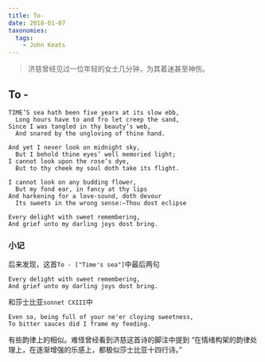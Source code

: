 ```yaml
---
title: To-
date: 2018-01-07
taxonomies:
  tags:
    - John Keats
---
```


> 济慈曾经见过一位年轻的女士几分钟，为其着迷甚至神伤。

<!--more-->

## To -

```
TIME’S sea hath been five years at its slow ebb,
  Long hours have to and fro let creep the sand,
Since I was tangled in thy beauty’s web,
  And snared by the ungloving of thine hand.

And yet I never look on midnight sky,
  But I behold thine eyes’ well memoried light;
I cannot look upon the rose’s dye,
  But to thy cheek my soul doth take its flight.

I cannot look on any budding flower,
  But my fond ear, in fancy at thy lips
And harkening for a love-sound, doth devour
  Its sweets in the wrong sense:—Thou dost eclipse

Every delight with sweet remembering,
And grief unto my darling joys dost bring.
```

### 小记

后来发现，这首`To - ["Time's sea"]`中最后两句

```
Every delight with sweet remembering,
And grief unto my darling joys dost bring.
```

和莎士比亚`sonnet CXIII`中

```
Even so, being full of your ne'er cloying sweetness,
To bitter sauces did I frame my feeding.
```

有些韵律上的相似。难怪曾经看到济慈这首诗的脚注中提到 “在情绪构架的韵律处理上，在逐渐增强的乐感上，都极似莎士比亚十四行诗。”
